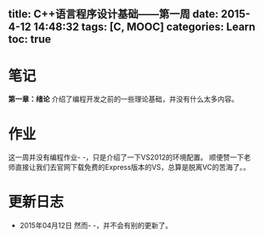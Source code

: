 title: C++语言程序设计基础——第一周
date: 2015-4-12 14:48:32
tags: [C, MOOC]
categories: Learn
toc: true
---
# 笔记
**第一章：绪论**
介绍了编程开发之前的一些理论基础，并没有什么太多内容。

<!-- more -->

# 作业
这一周并没有编程作业- -，只是介绍了一下VS2012的环境配置。
顺便赞一下老师直接让我们去官网下载免费的Express版本的VS，总算是脱离VC的苦海了。。

# 更新日志
- 2015年04月12日 然而- -，并不会有别的更新了。